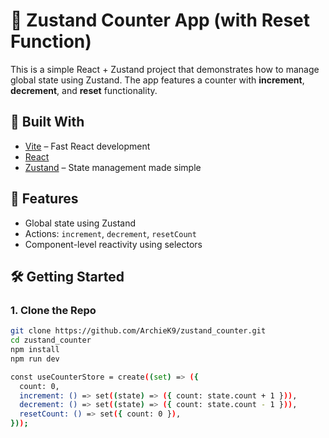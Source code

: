 # 🧮 Zustand Counter App (with Reset Function)

This is a simple React + Zustand project that demonstrates how to manage global state using Zustand. The app features a counter with **increment**, **decrement**, and **reset** functionality.

## 🚀 Built With

- [Vite](https://vitejs.dev/) – Fast React development
- [React](https://reactjs.org/)
- [Zustand](https://github.com/pmndrs/zustand) – State management made simple

## 🧠 Features

- Global state using Zustand
- Actions: `increment`, `decrement`, `resetCount`
- Component-level reactivity using selectors

## 🛠️ Getting Started

### 1. Clone the Repo

```bash
git clone https://github.com/ArchieK9/zustand_counter.git
cd zustand_counter
npm install
npm run dev

const useCounterStore = create((set) => ({
  count: 0,
  increment: () => set((state) => ({ count: state.count + 1 })),
  decrement: () => set((state) => ({ count: state.count - 1 })),
  resetCount: () => set({ count: 0 }),
}));
